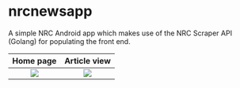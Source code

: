 # nrcnewsapp
A simple NRC Android app which makes use of the NRC Scraper API (Golang) for populating the front end.

Home page             |  Article view
:-------------------------:|:-------------------------:
![](../dev/sc0.jpg)  |  ![](../dev/sc1.jpg)
